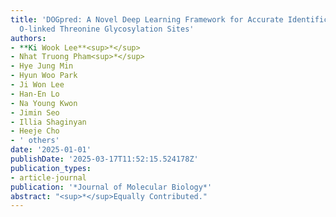 ```yaml
---
title: 'DOGpred: A Novel Deep Learning Framework for Accurate Identification of Human
  O-linked Threonine Glycosylation Sites'
authors:
- **Ki Wook Lee**<sup>*</sup>
- Nhat Truong Pham<sup>*</sup>
- Hye Jung Min
- Hyun Woo Park
- Ji Won Lee
- Han-En Lo
- Na Young Kwon
- Jimin Seo
- Illia Shaginyan
- Heeje Cho
- ' others'
date: '2025-01-01'
publishDate: '2025-03-17T11:52:15.524178Z'
publication_types:
- article-journal
publication: '*Journal of Molecular Biology*'
abstract: "<sup>*</sup>Equally Contributed."
---
```

